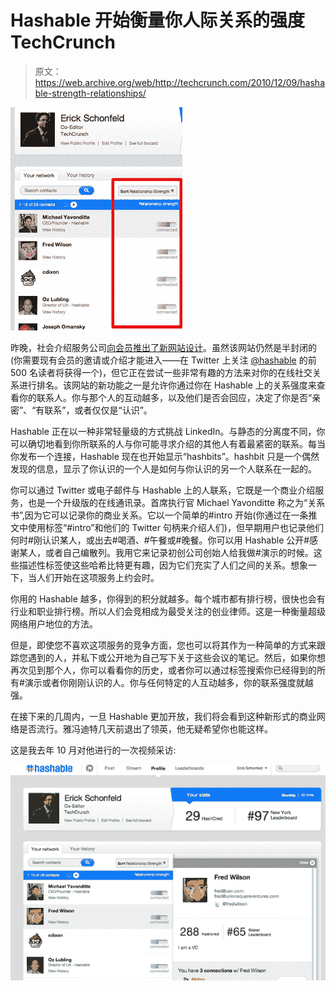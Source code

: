 # Hashable 开始衡量你人际关系的强度 TechCrunch

> 原文：<https://web.archive.org/web/http://techcrunch.com/2010/12/09/hashable-strength-relationships/>

![](img/f7ebf4839152154ed9956251da1c8e26.png)

昨晚，社会介绍服务公司[向会员推出了](https://web.archive.org/web/20230203060140/http://hashable.com/)[新网站设计](https://web.archive.org/web/20230203060140/http://twitter.com/#!/mikeyavo/status/12948926499917824)。虽然该网站仍然是半封闭的(你需要现有会员的邀请或介绍才能进入——在 Twitter 上关注 [@hashable](https://web.archive.org/web/20230203060140/http://twitter.com/#!/hashable) 的前 500 名读者将获得一个)，但它正在尝试一些非常有趣的方法来对你的在线社交关系进行排名。该网站的新功能之一是允许你通过你在 Hashable 上的关系强度来查看你的联系人。你与那个人的互动越多，以及他们是否会回应，决定了你是否“亲密”、“有联系”，或者仅仅是“认识”。

Hashable 正在以一种非常轻量级的方式挑战 LinkedIn。与静态的分离度不同，你可以确切地看到你所联系的人与你可能寻求介绍的其他人有着最紧密的联系。每当你发布一个连接，Hashable 现在也开始显示“hashbits”。hashbit 只是一个偶然发现的信息，显示了你认识的一个人是如何与你认识的另一个人联系在一起的。

你可以通过 Twitter 或电子邮件与 Hashable 上的人联系，它既是一个商业介绍服务，也是一个升级版的在线通讯录。首席执行官 Michael Yavonditte 称之为“关系书”,因为它可以记录你的商业关系。它以一个简单的#intro 开始(你通过在一条推文中使用标签“#intro”和他们的 Twitter 句柄来介绍人们)，但早期用户也记录他们何时#刚认识某人，或出去#喝酒、#午餐或#晚餐。你可以用 Hashable 公开#感谢某人，或者自己编散列。我用它来记录初创公司创始人给我做#演示的时候。这些描述性标签使这些哈希比特更有趣，因为它们充实了人们之间的关系。想象一下，当人们开始在这项服务上约会时。

你用的 Hashable 越多，你得到的积分就越多。每个城市都有排行榜，很快也会有行业和职业排行榜。所以人们会竞相成为最受关注的创业律师。这是一种衡量超级网络用户地位的方法。

但是，即使您不喜欢这项服务的竞争方面，您也可以将其作为一种简单的方式来跟踪您遇到的人，并私下或公开地为自己写下关于这些会议的笔记。然后，如果你想再次见到那个人，你可以看看你的历史，或者你可以通过标签搜索你已经得到的所有#演示或者你刚刚认识的人。你与任何特定的人互动越多，你的联系强度就越强。

在接下来的几周内，一旦 Hashable 更加开放，我们将会看到这种新形式的商业网络是否流行。雅冯迪特几天前退出了领英，他无疑希望你也能这样。

这是我去年 10 月对他进行的一次视频采访:

![](img/ad706502a12eba3cbb322198669b9dcc.png)